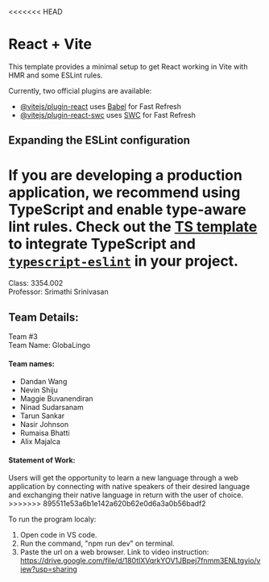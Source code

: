 <<<<<<< HEAD
# React + Vite

This template provides a minimal setup to get React working in Vite with HMR and some ESLint rules.

Currently, two official plugins are available:

- [@vitejs/plugin-react](https://github.com/vitejs/vite-plugin-react/blob/main/packages/plugin-react/README.md) uses [Babel](https://babeljs.io/) for Fast Refresh
- [@vitejs/plugin-react-swc](https://github.com/vitejs/vite-plugin-react-swc) uses [SWC](https://swc.rs/) for Fast Refresh

## Expanding the ESLint configuration

If you are developing a production application, we recommend using TypeScript and enable type-aware lint rules. Check out the [TS template](https://github.com/vitejs/vite/tree/main/packages/create-vite/template-react-ts) to integrate TypeScript and [`typescript-eslint`](https://typescript-eslint.io) in your project.
=======
Class: 3354.002
<br>Professor: Srimathi Srinivasan

<h2>Team Details:</h2>
Team #3
<br>Team Name: GlobaLingo
<br><h4>Team names: </h4>

- Dandan Wang
- Nevin Shiju
- Maggie Buvanendiran
- Ninad Sudarsanam
- Tarun Sankar
- Nasir Johnson
- Rumaisa Bhatti
- Alix Majalca

<h4>Statement of Work: </h4>
Users will get the opportunity to learn a new language through a web application by connecting with native speakers of their desired language and exchanging their native language in return with the user of choice.
>>>>>>> 895511e53a6b1e142a620b62e0d6a3a0b56badf2



To run the program localy:
1. Open code in VS code.
2. Run the command, "npm run dev" on terminal.
3. Paste the url on a web browser.
Link to video instruction: https://drive.google.com/file/d/180tlXVqrkYOV1JBpej7fnmm3ENLtgyio/view?usp=sharing
